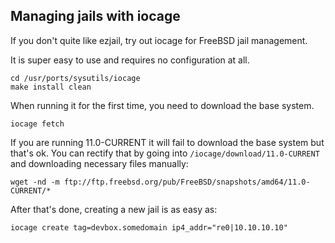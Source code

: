 ## Managing jails with iocage
If you don't quite like ezjail, try out iocage for FreeBSD jail management.

It is super easy to use and requires no configuration at all.

```
cd /usr/ports/sysutils/iocage
make install clean
```

When running it for the first time, you need to download the base system.
```
iocage fetch
```
If you are running 11.0-CURRENT it will fail to download the base system but that's ok.
You can rectify that by going into ```/iocage/download/11.0-CURRENT``` and downloading necessary files manually:
```
wget -nd -m ftp://ftp.freebsd.org/pub/FreeBSD/snapshots/amd64/11.0-CURRENT/*
```

After that's done, creating a new jail is as easy as:
```
iocage create tag=devbox.somedomain ip4_addr="re0|10.10.10.10"
```
